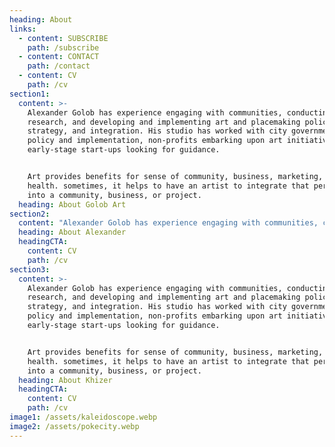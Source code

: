 ```yaml
---
heading: About
links:
  - content: SUBSCRIBE
    path: /subscribe
  - content: CONTACT
    path: /contact
  - content: CV
    path: /cv
section1:
  content: >-
    Alexander Golob has experience engaging with communities, conducting
    research, and developing and implementing art and placemaking policy,
    strategy, and integration. His studio has worked with city governments on
    policy and implementation, non-profits embarking upon art initiatives, and
    early-stage start-ups looking for guidance.


    Art provides benefits for sense of community, business, marketing, and
    health. sometimes, it helps to have an artist to integrate that perspective
    into a community, business, or project.
  heading: About Golob Art
section2:
  content: "Alexander Golob has experience engaging with communities, conducting research, and developing and implementing art and placemaking policy, strategy, and integration. His studio has worked with city governments on policy and implementation, non-profits embarking upon art initiatives, and early-stage start-ups looking for guidance.\r\n\nArt provides benefits for sense of community, business, marketing, and health. sometimes, it helps to have an artist to integrate that perspective into a community, business, or project."
  heading: About Alexander
  headingCTA:
    content: CV
    path: /cv
section3:
  content: >-
    Alexander Golob has experience engaging with communities, conducting
    research, and developing and implementing art and placemaking policy,
    strategy, and integration. His studio has worked with city governments on
    policy and implementation, non-profits embarking upon art initiatives, and
    early-stage start-ups looking for guidance.


    Art provides benefits for sense of community, business, marketing, and
    health. sometimes, it helps to have an artist to integrate that perspective
    into a community, business, or project.
  heading: About Khizer
  headingCTA:
    content: CV
    path: /cv
image1: /assets/kaleidoscope.webp
image2: /assets/pokecity.webp
---
```

